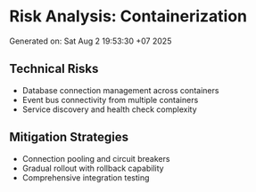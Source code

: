 # Risk Analysis: Containerization

Generated on: Sat Aug  2 19:53:30 +07 2025

## Technical Risks
- Database connection management across containers
- Event bus connectivity from multiple containers
- Service discovery and health check complexity

## Mitigation Strategies
- Connection pooling and circuit breakers
- Gradual rollout with rollback capability
- Comprehensive integration testing
